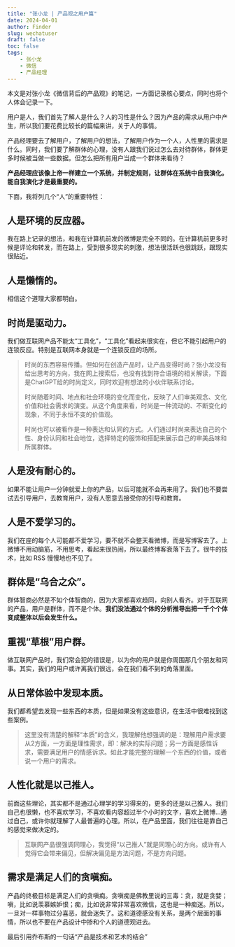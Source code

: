```yaml
---
title: "张小龙 | 产品观之用户篇"
date: 2024-04-01
author: Finder
slug: wechatuser
draft: false
toc: false
tags: 
    - 张小龙
    - 微信
    - 产品经理
---
```



本文是对张小龙《微信背后的产品观》的笔记，一方面记录核心要点，同时也将个人体会记录一下。

用户是人，我们首先了解人是什么？人的习性是什么？因为产品的需求从用户中产生，所以我们要花费比较长的篇幅来讲，关于人的事情。

产品经理要去了解用户，了解用户的想法，了解用户作为一个人，人性里的需求是什么。同时，我们要了解群体的心理，没有人跟我们说过怎么去对待群体，群体更多时候被当做一些数据。但怎么把所有用户当成一个群体来看待？

**产品经理应该像上帝一样建立一个系统，并制定规则，让群体在系统中自我演化。能自我演化才是最重要的。**

下面，我将列几个“人”的重要特性：

## **人是环境的反应器。**

我在路上记录的想法，和我在计算机前发的微博是完全不同的。在计算机前更多时候是评论和转发，而在路上，受到很多现实的刺激，想法很活跃也很跳跃，跟现实很贴近。

## **人是懒惰的。**

相信这个道理大家都明白。

## **时尚是驱动力。**

我们做互联网产品不能太“工具化”，“工具化”看起来很实在，但它不能引起用户的连锁反应。特别是互联网本身就是一个连锁反应的场所。

> 时尚的东西容易传播。但如何在创造产品时，让产品变得时尚？张小龙没有给出思考的方向，我在网上搜索后，也没有找到符合语境的相关解读，下面是ChatGPT给的时尚定义，同时欢迎有想法的小伙伴联系讨论。
> 
> 
> 时尚随着时间、地点和社会环境的变化而变化，反映了人们审美观念、文化价值和社会需求的演变。从这个角度来看，时尚是一种流动的、不断变化的现象，不同于永恒不变的价值观。
> 
> 时尚也可以被看作是一种表达和认同的方式。人们通过时尚来表达自己的个性、身份认同和社会地位，选择特定的服饰和搭配来展示自己的审美品味和所属群体。
> 

## **人是没有耐心的。**

如果不能让用户一分钟就爱上你的产品，以后可能就不会再来用了。我们也不要尝试去引导用户，去教育用户，没有人愿意去接受你的引导和教育。

## **人是不爱学习的。**

我们在座的每个人可能都不爱学习，要不就不会整天看微博，而是写博客去了。上微博不用动脑筋，不用思考，看起来很热闹，所以最终博客衰落下去了。很牛的技术，比如 RSS 慢慢地也不见了。

## **群体是“乌合之众”。**

群体智商必然是不如个体智商的，因为大家都喜欢趋同，向别人看齐。对于互联网的产品，用户是群体，而不是个体。**我们没法通过个体的分析推导出把一千个个体变成整体以后会发生什么。**

## **重视“草根”用户群。**

做互联网产品时，我们常会犯的错误是，以为你的用户就是你周围那几个朋友和同事。其实，我们的用户或许离我们很远，会在我们看不到的角落里面。

## **从日常体验中发现本质。**

我们都希望去发现一些东西的本质，但是如果没有这些意识，在生活中很难找到这些案例。

> 这里没有清楚的解释“本质”的含义，我理解他想强调的是：理解用户需求要从2方面，一方面是理性需求，即：解决的实际问题；另一方面是感性诉求，需要满足用户的情感诉求。如此才能完整的理解一个东西的价值，或者说一个用户的需求。
> 

## **人性化就是以己推人。**

前面这些理论，其实都不是通过心理学的学习得来的，更多的还是以己推人。我们自己也很懒，也不喜欢学习，不喜欢看内容超过半个小时的文字，喜欢上微博…通过自己，或许你就理解了人最普遍的心理。所以，在产品里面，我们往往是靠自己的感觉来做决定的。

> 互联网产品很强调同理心，我觉得“以己推人”就是同理心的方向。或许有人觉得它会带来偏见，但解决偏见是方法问题，不是方向问题。
> 

## **需求是满足人们的贪嗔痴。**

产品的终极目标是满足人们的贪嗔痴。贪嗔痴是佛教里说的三毒：贪，就是贪婪；嗔，比如说羡慕嫉妒恨；痴，比如说非常非常喜欢微信，这也是一种痴迷。所以，一旦对一样事物过分喜恶，就会迷失了。这和道德感没有关系，是两个层面的事情，所以也不要在产品设计中掺和个人的道德观进去。

最后引用乔布斯的一句话“产品是技术和艺术的结合”
